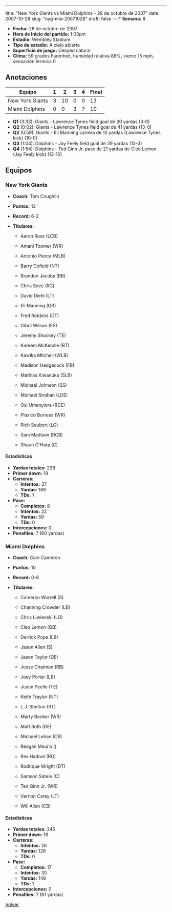 ---
title: "New York Giants vs Miami Dolphins - 28 de octubre de 2007"
date: 2007-10-28
slug: "nyg-mia-20071028"
draft: false
---* **Semana:** 8
* **Fecha:** 28 de octubre de 2007
* **Hora de Inicio del partido:** 1:03pm
* **Estadio:** Wembley Stadium
* **Tipo de estadio:** A cielo abierto
* **Superficie de juego:** Césped natural
* **Clima:** 59 grados Farenheit, humedad relativa 88%, viento 15 mph, sensación térmica 0




## Anotaciones
| Equipo | 1 | 2 | 3 | 4 | Final |
|--------|---|---|---|---|-------|
| New York Giants  | 3 | 10 | 0 | 0  | 13 |
| Miami Dolphins  | 0 | 0 | 3 | 7  | 10 |
* **Q1** (3:33): Giants - Lawrence Tynes field goal de 20 yardas (3-0)
* **Q2** (0:02): Giants - Lawrence Tynes field goal de 41 yardas (13-0)
* **Q2** (0:59): Giants - Eli Manning carrera de 10 yardas (Lawrence Tynes kick) (10-0)
* **Q3** (1:04): Dolphins - Jay Feely field goal de 29 yardas (13-3)
* **Q4** (1:54): Dolphins - Ted Ginn Jr. pase de 21 yardas de Cleo Lemon (Jay Feely kick) (13-10)


## Equipos


### New York Giants
* **Coach:** Tom Coughlin
* **Puntos:** 13
* **Record:** 6-2
* **Titulares:** 

  * Aaron Ross (LCB) 

  * Amani Toomer (WR) 

  * Antonio Pierce (MLB) 

  * Barry Cofield (NT) 

  * Brandon Jacobs (RB) 

  * Chris Snee (RG) 

  * David Diehl (LT) 

  * Eli Manning (QB) 

  * Fred Robbins (DT) 

  * Gibril Wilson (FS) 

  * Jeremy Shockey (TE) 

  * Kareem McKenzie (RT) 

  * Kawika Mitchell (WLB) 

  * Madison Hedgecock (FB) 

  * Mathias Kiwanuka (SLB) 

  * Michael Johnson (SS) 

  * Michael Strahan (LDE) 

  * Osi Umenyiora (RDE) 

  * Plaxico Burress (WR) 

  * Rich Seubert (LG) 

  * Sam Madison (RCB) 

  * Shaun O'Hara (C) 

#### Estadísticas
* **Yardas totales:** 238
* **Primer down:** 19
* **Carreras:**
  * **Intentos:** 37
  * **Yardas:** 189
  * **TDs:** 1
* **Pase:**
  * **Completos:** 8
  * **Intentos:** 22
  * **Yardas:** 59
  * **TDs:** 0
* **Intercepciones:** 0
* **Penalties:** 7 (60 yardas)

### Miami Dolphins
* **Coach:** Cam Cameron
* **Puntos:** 10
* **Record:** 0-8
* **Titulares:** 

  * Cameron Worrell (S) 

  * Channing Crowder (LB) 

  * Chris Liwienski (LG) 

  * Cleo Lemon (QB) 

  * Derrick Pope (LB) 

  * Jason Allen (S) 

  * Jason Taylor (DE) 

  * Jesse Chatman (RB) 

  * Joey Porter (LB) 

  * Justin Peelle (TE) 

  * Keith Traylor (NT) 

  * L.J. Shelton (RT) 

  * Marty Booker (WR) 

  * Matt Roth (DE) 

  * Michael Lehan (CB) 

  * Reagan Maui'a () 

  * Rex Hadnot (RG) 

  * Rodrique Wright (DT) 

  * Samson Satele (C) 

  * Ted Ginn Jr. (WR) 

  * Vernon Carey (LT) 

  * Will Allen (CB) 

#### Estadísticas
* **Yardas totales:** 245
* **Primer down:** 18
* **Carreras:**
  * **Intentos:** 26
  * **Yardas:** 126
  * **TDs:** 0
* **Pase:**
  * **Completos:** 17
  * **Intentos:** 30
  * **Yardas:** 149
  * **TDs:** 1
* **Intercepciones:** 0
* **Penalties:** 7 (61 yardas)


[Volver](/historia/2007)
